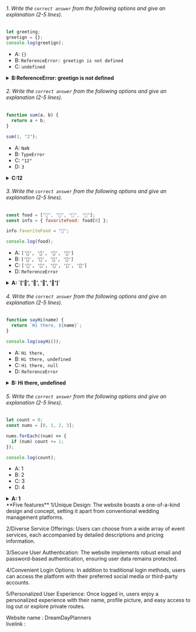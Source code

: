 

###### 1. Write the `correct answer` from the following options and give an explanation (2-5 lines).

```javascript
let greeting;
greetign = {};
console.log(greetign);
```

- A: `{}`
- B: `ReferenceError: greetign is not defined`
- C: `undefined`

<details><summary><b>B:ReferenceError: greetign is not defined</b></summary>
<p>

#### Answer: ?

<i>In the code, there's a typo where greetign is used instead of greeting.
JavaScript will throw a ReferenceError because greetign is not defined.</i>

</p>
</details>

###### 2. Write the `correct answer` from the following options and give an explanation (2-5 lines).

```javascript
function sum(a, b) {
  return a + b;
}

sum(1, "2");
```

- A: `NaN`
- B: `TypeError`
- C: `"12"`
- D: `3`

<details><summary><b>C:12</b></summary>
<p>

#### Answer: ?

<i>JavaScript is dynamically typed, and it will perform type coercion when trying to add a number and a string.
In this case, the number 1 will be implicitly converted to a string, and then the two strings will be concatenated, resulting in "12".</i>

</p>
</details>

###### 3. Write the `correct answer` from the following options and give an explanation (2-5 lines).

```javascript
const food = ["🍕", "🍫", "🥑", "🍔"];
const info = { favoriteFood: food[0] };

info.favoriteFood = "🍝";

console.log(food);
```

- A: `['🍕', '🍫', '🥑', '🍔']`
- B: `['🍝', '🍫', '🥑', '🍔']`
- C: `['🍝', '🍕', '🍫', '🥑', '🍔']`
- D: `ReferenceError`

<details><summary><b> A: `['🍕', '🍫', '🥑', '🍔']`</b></summary>
<p>

#### Answer: ?

<i>The info.favoriteFood property is initially set to the first element of the food array, which is "🍕".
Later, it is reassigned to "🍝", but this change doesn't affect the food array, so it remains ['🍕', '🍫', '🥑', '🍔'].</i>

</p>
</details>

###### 4. Write the `correct answer` from the following options and give an explanation (2-5 lines).

```javascript
function sayHi(name) {
  return `Hi there, ${name}`;
}

console.log(sayHi());
```

- A: `Hi there,`
- B: `Hi there, undefined`
- C: `Hi there, null`
- D: `ReferenceError`

<details><summary><b>B: Hi there, undefined</b></summary>
<p>

#### Answer: ?

<i>The sayHi function expects a name parameter, but when it is called with no arguments (sayHi()), name is undefined.
The function still executes, but name is undefined, so the result is "Hi there, undefined".</i>

</p>
</details>

###### 5. Write the `correct answer` from the following options and give an explanation (2-5 lines).

```javascript
let count = 0;
const nums = [0, 1, 2, 3];

nums.forEach((num) => {
  if (num) count += 1;
});

console.log(count);
```

- A: 1
- B: 2
- C: 3
- D: 4

<details><summary><b>A: 1</b></summary>
<p>

#### Answer: ?

<i>The forEach method iterates through the nums array and counts the number of truthy values.
In JavaScript, 0 is considered falsy, and all other numbers are truthy.
So, there is only one truthy value (1) in the array, resulting in a count of 1.</i>

</p>
</details>
**Five features**
1/Unique Design: The website boasts a one-of-a-kind design and concept, setting it apart from conventional wedding management platforms.

2/Diverse Service Offerings: Users can choose from a wide array of event services, each accompanied by detailed descriptions and pricing information.

3/Secure User Authentication: The website implements robust email and password-based authentication, ensuring user data remains protected.

4/Convenient Login Options: In addition to traditional login methods, users can access the platform with their preferred social media or third-party accounts.

5/Personalized User Experience: Once logged in, users enjoy a personalized experience with their name, profile picture, and easy access to log out or explore private routes.


Website name : DreamDayPlanners\
livelink :
